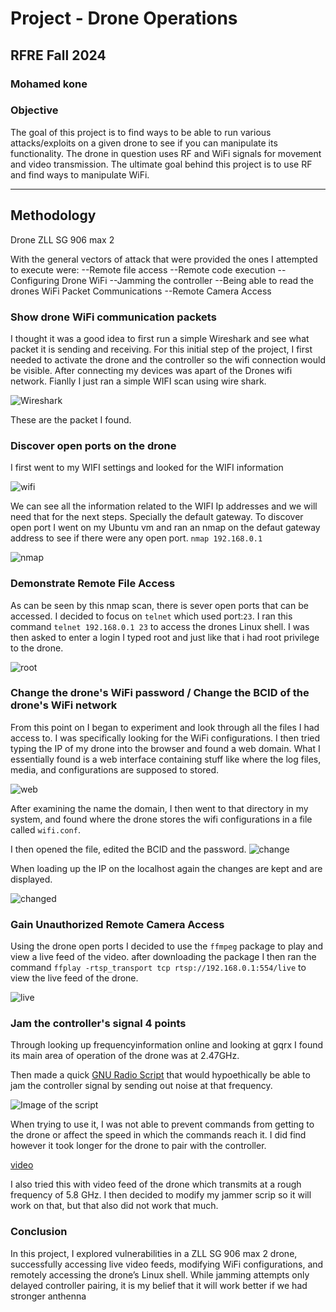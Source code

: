 # Project - Drone Operations

## RFRE Fall 2024

### Mohamed kone 

### Objective

The goal of this project is to find ways to be able to run various attacks/exploits on a given drone to see if you can manipulate its functionality. The drone in question uses RF and WiFi signals for movement and video transmission. The ultimate goal behind this project is to use RF and find ways to manipulate WiFi.

---

## Methodology

Drone ZLL SG 906 max 2

With the general vectors of attack that were provided the ones I attempted to execute were:
--Remote file access
--Remote code execution
--Configuring Drone WiFi
--Jamming the controller
--Being able to read the drones WiFi Packet Communications
--Remote Camera Access

### Show drone WiFi communication packets 
I thought it was a good idea to first run a simple Wireshark and see what packet it is sending and receiving. For this initial step of the project, I first needed to activate the drone and the controller so the wifi connection would be visible. After connecting my devices was apart of the Drones wifi network. Fianlly I just ran a simple WIFI scan using wire shark.

![Wireshark](./Picture/Wireshark.png)

These are the packet I found. 

### Discover open ports on the drone
I first went to my WIFI settings and looked for the WIFI information 

![wifi](./Picture/wifi.png)

We can see all the information related to the WIFI Ip addresses and we will need that for the next steps. Specially the default gateway.
To discover open port I went on my Ubuntu vm and ran an nmap on the defaut gateway address to see if there were any open port.  `nmap 192.168.0.1`

![nmap](./Picture/Nmap.png)

### Demonstrate Remote File Access 
As can be seen by this nmap scan, there is sever  open ports that can be accessed. I decided to focus on `telnet`  which used port:`23`. I ran this command `telnet 192.168.0.1 23` to access the drones Linux shell. I was then asked to enter a login I typed root and just like that i had root privilege to the drone.

![root](./Picture/telnet.png)

### Change the drone's WiFi password / Change the BCID of the drone's WiFi network
From this point on I began to experiment and look through all the files I had access to. I was specifically looking for the WiFi configurations. I then tried typing the IP of my drone into the browser and found a web domain. What I essentially found is a web interface containing stuff like where the log files, media, and configurations are supposed to stored.

![web](./Picture/Wifi_org.png)

After examining the name the domain, I then went to that directory in my system, and found where the drone stores the wifi configurations in a file called `wifi.conf`.

I then opened the file, edited the BCID and the password.
![change](./Picture/wifi_change_file.png)

When loading up the IP on the localhost again the changes are kept and are displayed.

![changed](./Picture/Wifi_change.png)

### Gain Unauthorized Remote Camera Access
Using the drone open ports I decided to use the `ffmpeg` package to play and view a live feed of the video. 
after downloading the package I then ran the command `ffplay -rtsp_transport tcp rtsp://192.168.0.1:554/live` to view the live feed of the drone.

![live](./Picture/canera_acess.png)

### Jam the controller's signal 4 points 
Through looking up  frequencyinformation online and looking at gqrx I found its main area of operation of the drone was at 2.47GHz.

Then made a quick [GNU Radio Script](./Jammer/Jammer.grc) that would hypoethically be able to jam the controller signal by sending out noise at that frequency.

![Image of the script](./Picture/jammer.png)

When trying to use it, I was not able to prevent commands from getting to the drone or affect the speed in which the commands reach it. I did find however it took longer for the drone to pair with the controller.

[video](./video/IMG_4147.mp4)

I also tried this with video feed of the drone which transmits at a rough frequency of 5.8 GHz. I then decided to modify my jammer scrip so it will work on that, but that also did not work that much.


### Conclusion
In this project, I explored vulnerabilities in a ZLL SG 906 max 2 drone, successfully accessing live video feeds, modifying WiFi configurations, and remotely accessing the drone’s Linux shell. While jamming attempts only  delayed controller pairing, it is my belief that it will work better if we had stronger anthenna
